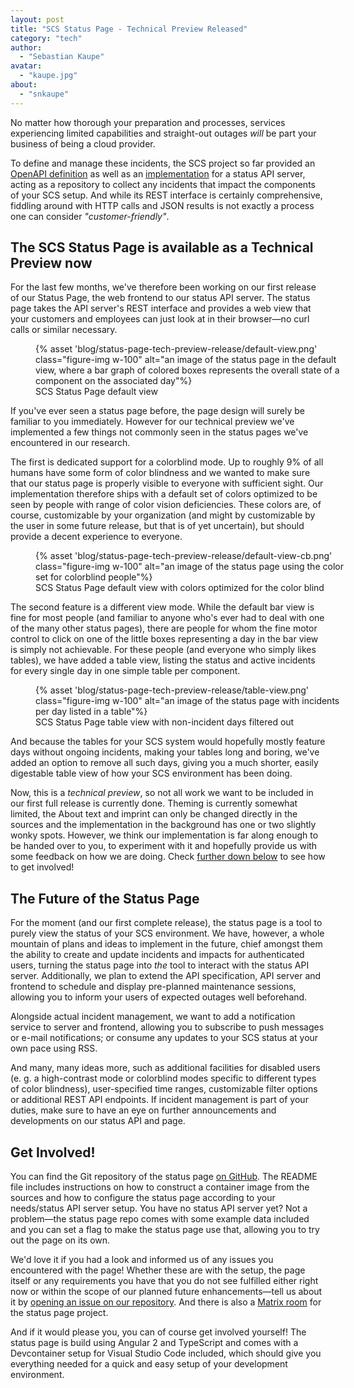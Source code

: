 ```yaml
---
layout: post
title: "SCS Status Page - Technical Preview Released"
category: "tech"
author:
  - "Sebastian Kaupe"
avatar:
  - "kaupe.jpg"
about:
  - "snkaupe"
---
```


No matter how thorough your preparation and processes, services experiencing limited capabilities and straight-out outages *will* be part your business of being a cloud provider.

To define and manage these incidents, the SCS project so far provided an [OpenAPI definition](https://github.com/SovereignCloudStack/status-page-openapi) as well as an [implementation](https://github.com/SovereignCloudStack/status-page-api) for a status API server, acting as a repository to collect any incidents that impact the components of your SCS setup. And while its REST interface is certainly comprehensive, fiddling around with HTTP calls and JSON results is not exactly a process one can consider *"customer-friendly"*.

## The SCS Status Page is available as a Technical Preview now

For the last few months, we've therefore been working on our first release of our Status Page, the web frontend to our status API server. The status page takes the API server's REST interface and provides a web view that your customers and employees can just look at in their browser—no curl calls or similar necessary.

<figure class="figure mx-auto d-block" style="width:100%; max-width: 986px;">
    {% asset 'blog/status-page-tech-preview-release/default-view.png' class="figure-img w-100" alt="an image of the status page in the default view, where a bar graph of colored boxes represents the overall state of a component on the associated day"%}
    <figcaption>SCS Status Page default view</figcaption>
</figure>

If you've ever seen a status page before, the page design will surely be familiar to you immediately. However for our technical preview we've implemented a few things not commonly seen in the status pages we've encountered in our research.

The first is dedicated support for a colorblind mode. Up to roughly 9% of all humans have some form of color blindness and we wanted to make sure that our status page is properly visible to everyone with sufficient sight. Our implementation therefore ships with a default set of colors optimized to be seen by people with range of color vision deficiencies. These colors are, of course, customizable by your organization (and might by customizable by the user in some future release, but that is of yet uncertain), but should provide a decent experience to everyone.

<figure class="figure mx-auto d-block" style="width:100%; max-width: 986px;">
    {% asset 'blog/status-page-tech-preview-release/default-view-cb.png' class="figure-img w-100" alt="an image of the status page using the color set for colorblind people"%}
    <figcaption>SCS Status Page default view with colors optimized for the color blind</figcaption>
</figure>

The second feature is a different view mode. While the default bar view is fine for most people (and familiar to anyone who's ever had to deal with one of the many other status pages), there are people for whom the fine motor control to click on one of the little boxes representing a day in the bar view is simply not achievable. For these people (and everyone who simply likes tables), we have added a table view, listing the status and active incidents for every single day in one simple table per component.

<figure class="figure mx-auto d-block" style="width:100%; max-width: 986px;">
    {% asset 'blog/status-page-tech-preview-release/table-view.png' class="figure-img w-100" alt="an image of the status page with incidents per day listed in a table"%}
    <figcaption>SCS Status Page table view with non-incident days filtered out</figcaption>
</figure>

And because the tables for your SCS system would hopefully mostly feature days without ongoing incidents, making your tables long and boring, we've added an option to remove all such days, giving you a much shorter, easily digestable table view of how your SCS environment has been doing.

Now, this is a *technical preview*, so not all work we want to be included in our first full release is currently done. Theming is currently somewhat limited, the About text and imprint can only be changed directly in the sources and the implementation in the background has one or two slightly wonky spots. However, we think our implementation is far along enough to be handed over to you, to experiment with it and hopefully provide us with some feedback on how we are doing. Check [further down below](#get-involved) to see how to get involved!

## The Future of the Status Page

For the moment (and our first complete release), the status page is a tool to purely view the status of your SCS environment. We have, however, a whole mountain of plans and ideas to implement in the future, chief amongst them the ability to create and update incidents and impacts for authenticated users, turning the status page into *the* tool to interact with the status API server. Additionally, we plan to extend the API specification, API server and frontend to schedule and display pre-planned maintenance sessions, allowing you to inform your users of expected outages well beforehand.

Alongside actual incident management, we want to add a notification service to server and frontend, allowing you to subscribe to push messages or e-mail notifications; or consume any updates to your SCS status at your own pace using RSS.

And many, many ideas more, such as additional facilities for disabled users (e. g. a high-contrast mode or colorblind modes specific to different types of color blindness), user-specified time ranges, customizable filter options or additional REST API endpoints. If incident management is part of your duties, make sure to have an eye on further announcements and developments on our status API and page.

## Get Involved!

You can find the Git repository of the status page [on GitHub](https://github.com/SovereignCloudStack/status-page-web). The README file includes instructions on how to construct a container image from the sources and how to configure the status page according to your needs/status API server setup. You have no status API server yet? Not a problem—the status page repo comes with some example data included and you can set a flag to make the status page use that, allowing you to try out the page on its own.

We'd love it if you had a look and informed us of any issues you encountered with the page! Whether these are with the setup, the page itself or any requirements you have that you do not see fulfilled either right now or within the scope of our planned future enhancements—tell us about it by [opening an issue on our repository](https://github.com/SovereignCloudStack/status-page-web/issues/new). And there is also a [Matrix room](https://matrix.to/#/#scs-status-page-app:matrix.org) for the status page project.

And if it would please you, you can of course get involved yourself! The status page is build using Angular 2 and TypeScript and comes with a Devcontainer setup for Visual Studio Code included, which should give you everything needed for a quick and easy setup of your development environment.